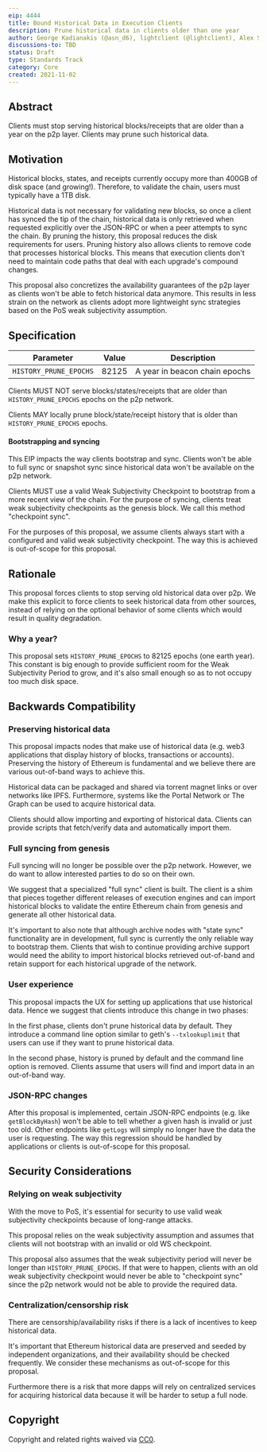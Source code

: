```yaml
---
eip: 4444
title: Bound Historical Data in Execution Clients
description: Prune historical data in clients older than one year
author: George Kadianakis (@asn_d6), lightclient (@lightclient), Alex Stokes (@ralexstokes)
discussions-to: TBD
status: Draft
type: Standards Track
category: Core
created: 2021-11-02
---
```


## Abstract

Clients must stop serving historical blocks/receipts that are older than a year on the p2p layer. Clients may prune such historical data.

## Motivation

Historical blocks, states, and receipts currently occupy more than 400GB of disk space (and growing!). Therefore, to validate the chain, users must typically have a 1TB disk.

Historical data is not necessary for validating new blocks, so once a client has synced the tip of the chain, historical data is only retrieved when requested explicitly over the JSON-RPC or when a peer attempts to sync the chain. By pruning the history, this proposal reduces the disk requirements for users. Pruning history also allows clients to remove code that processes historical blocks. This means that execution clients don't need to maintain code paths that deal with each upgrade's compound changes.

This proposal also concretizes the availability guarantees of the p2p layer as clients won't be able to fetch historical data anymore. This results in less strain on the network as clients adopt more lightweight sync strategies based on the PoS weak subjectivity assumption.

## Specification

| Parameter | Value | Description |
| - | - | - |
| `HISTORY_PRUNE_EPOCHS` | 82125 | A year in beacon chain epochs |

Clients MUST NOT serve blocks/states/receipts that are older than `HISTORY_PRUNE_EPOCHS` epochs on the p2p network.

Clients MAY locally prune block/state/receipt history that is older than `HISTORY_PRUNE_EPOCHS` epochs.

#### Bootstrapping and syncing

This EIP impacts the way clients bootstrap and sync. Clients won't be able to full sync or snapshot sync since historical data won't be available on the p2p network.

Clients MUST use a valid Weak Subjectivity Checkpoint to bootstrap from a more recent view of the chain. For the purpose of syncing, clients treat weak subjectivity checkpoints as the genesis block. We call this method "checkpoint sync".

For the purposes of this proposal, we assume clients always start with a configured and valid weak subjectivity checkpoint. The way this is achieved is out-of-scope for this proposal.

## Rationale

This proposal forces clients to stop serving old historical data over p2p. We make this explicit to force clients to seek historical data from other sources, instead of relying on the optional behavior of some clients which would result in quality degradation.

### Why a year?

This proposal sets `HISTORY_PRUNE_EPOCHS` to 82125 epochs (one earth year). This constant is big enough to provide sufficient room for the Weak Subjectivity Period to grow, and it's also small enough so as to not occupy too much disk space.

## Backwards Compatibility

### Preserving historical data

This proposal impacts nodes that make use of historical data (e.g. web3 applications that display history of blocks, transactions or accounts). Preserving the history of Ethereum is fundamental and we believe there are various out-of-band ways to achieve this.

Historical data can be packaged and shared via torrent magnet links or over networks like IPFS. Furthermore, systems like the Portal Network or The Graph can be used to acquire historical data.

Clients should allow importing and exporting of historical data. Clients can provide scripts that fetch/verify data and automatically import them.

### Full syncing from genesis

Full syncing will no longer be possible over the p2p network. However, we do want to allow interested parties to do so on their own.

We suggest that a specialized "full sync" client is built. The client is a shim that pieces together different releases of execution engines and can import historical blocks to validate the entire Ethereum chain from genesis and generate all other historical data.

It's important to also note that although archive nodes with "state sync" functionality are in development, full sync is currently the only reliable way to bootstrap them. Clients that wish to continue providing archive support would need the ability to import historical blocks retrieved out-of-band and retain support for each historical upgrade of the network.

### User experience

This proposal impacts the UX for setting up applications that use historical data. Hence we suggest that clients introduce this change in two phases:

In the first phase, clients don't prune historical data by default. They introduce a command line option similar to geth's `--txlookuplimit` that users can use if they want to prune historical data.

In the second phase, history is pruned by default and the command line option is removed. Clients assume that users will find and import data in an out-of-band way.

### JSON-RPC changes

After this proposal is implemented, certain JSON-RPC endpoints (e.g. like `getBlockByHash`) won't be able to tell whether a given hash is invalid or just too old. Other endpoints like `getLogs` will simply no longer have the data the user is requesting. The way this regression should be handled by applications or clients is out-of-scope for this proposal.

## Security Considerations

### Relying on weak subjectivity

With the move to PoS, it's essential for security to use valid weak subjectivity checkpoints because of long-range attacks.

This proposal relies on the weak subjectivity assumption and assumes that clients will not bootstrap with an invalid or old WS checkpoint.

This proposal also assumes that the weak subjectivity period will never be longer than `HISTORY_PRUNE_EPOCHS`. If that were to happen, clients with an old weak subjectivity checkpoint would never be able to "checkpoint sync" since the p2p network would not be able to provide the required data.

### Centralization/censorship risk

There are censorship/availability risks if there is a lack of incentives to keep historical data.

It's important that Ethereum historical data are preserved and seeded by independent organizations, and their availability should be checked frequently. We consider these mechanisms as out-of-scope for this proposal.

Furthermore there is a risk that more dapps will rely on centralized services for acquiring historical data because it will be harder to setup a full node.

## Copyright
Copyright and related rights waived via [CC0](https://creativecommons.org/publicdomain/zero/1.0/).

